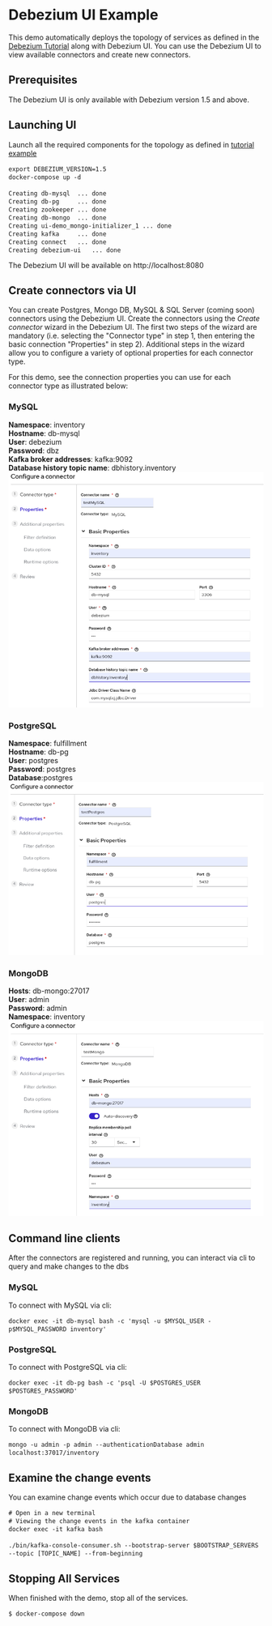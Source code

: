 # Debezium UI Example

This demo automatically deploys the topology of services as defined in the [Debezium Tutorial](../tutorial) along with Debezium UI.  You can use the Debezium UI to view available connectors and create new connectors.


## Prerequisites

The Debezium UI is only available with Debezium version 1.5 and above.


## Launching UI

Launch all the required components for the topology as defined in [tutorial example](../tutorial)

```shell
export DEBEZIUM_VERSION=1.5
docker-compose up -d

Creating db-mysql  ... done
Creating db-pg     ... done
Creating zookeeper ... done
Creating db-mongo  ... done
Creating ui-demo_mongo-initializer_1 ... done
Creating kafka     ... done
Creating connect   ... done
Creating debezium-ui   ... done

```


The Debezium UI will be available on http://localhost:8080

## Create connectors via UI

You can create Postgres, Mongo DB, MySQL & SQL Server (coming soon) connectors using the Debezium UI.  Create the connectors using the *Create connector* wizard in the Debezium UI.  The first two steps of the wizard are mandatory (i.e. selecting the "Connector type" in step 1, then entering the basic connection "Properties" in step 2).  Additional steps in the wizard allow you to configure a variety of optional properties for each connector type.

For this demo, see the connection properties you can use for each connector type as illustrated below:
### MySQL
**Namespace**: inventory  
**Hostname**: db-mysql  
**User**: debezium  
**Password**: dbz  
**Kafka broker addresses**: kafka:9092  
**Database history topic name**: dbhistory.inventory  
![MySQL Connnector](connMySQL.png)

### PostgreSQL
**Namespace**: fulfillment  
**Hostname**: db-pg  
**User**: postgres  
**Password**: postgres  
**Database**:postgres  
![PostgreSQL Connector](connPostgres.png)

### MongoDB
**Hosts**: db-mongo:27017  
**User**: admin  
**Password**: admin  
**Namespace**: inventory  
![MongoDB Connector](connMongo.png)

## Command line clients
After the connectors are registered and running, you can interact via cli to query and make changes to the dbs

### MySQL
To connect with MySQL via cli:
```shell
docker exec -it db-mysql bash -c 'mysql -u $MYSQL_USER -p$MYSQL_PASSWORD inventory'

```

### PostgreSQL
To connect with PostgreSQL via cli:
```shell
docker exec -it db-pg bash -c 'psql -U $POSTGRES_USER $POSTGRES_PASSWORD'

```

### MongoDB
To connect with MongoDB via cli:
```shell
mongo -u admin -p admin --authenticationDatabase admin localhost:37017/inventory

```


## Examine the change events
You can examine change events which occur due to database changes

```shell
# Open in a new terminal
# Viewing the change events in the kafka container
docker exec -it kafka bash

./bin/kafka-console-consumer.sh --bootstrap-server $BOOTSTRAP_SERVERS --topic [TOPIC_NAME] --from-beginning

```

## Stopping All Services
When finished with the demo, stop all of the services.

```console
$ docker-compose down
```

